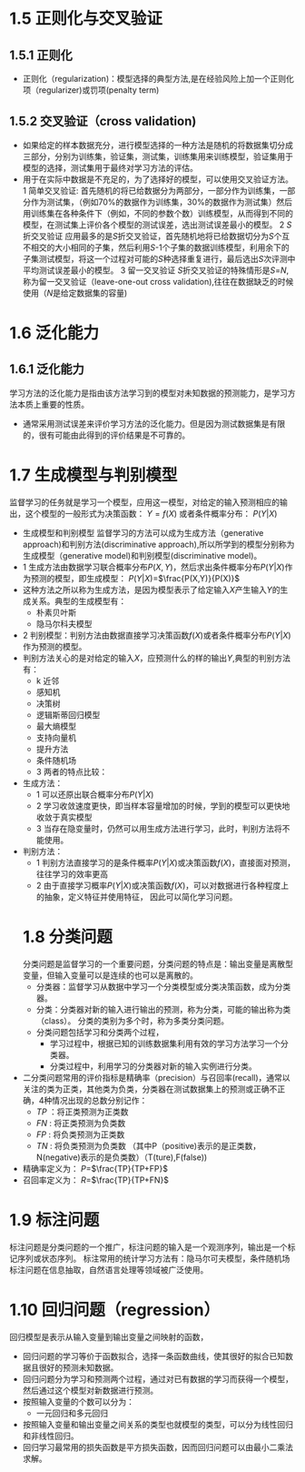 # 1.5 正则化与交叉验证
## 1.5.1 正则化
* 正则化（regularization)：模型选择的典型方法,是在经验风险上加一个正则化项（regularizer)或罚项(penalty term)
## 1.5.2 交叉验证（cross validation)
* 如果给定的样本数据充分，进行模型选择的一种方法是随机的将数据集切分成三部分，分别为训练集，验证集，测试集，训练集用来训练模型，验证集用于模型的选择，测试集用于最终对学习方法的评估。
* 用于在实际中数据是不充足的，为了选择好的模型，可以使用交叉验证方法。
1 简单交叉验证:
首先随机的将已给数据分为两部分，一部分作为训练集，一部分作为测试集，（例如70%的数据作为训练集，30%的数据作为测试集）然后用训练集在各种条件下（例如，不同的参数个数）训练模型，从而得到不同的模型，在测试集上评价各个模型的测试误差，选出测试误差最小的模型。
2 $S$折交叉验证
应用最多的是$S$折交叉验证，首先随机地将已给数据切分为$S$个互不相交的大小相同的子集，然后利用$S$-1个子集的数据训练模型，利用余下的子集测试模型，将这一个过程对可能的$S$种选择重复进行，最后选出$S$次评测中平均测试误差最小的模型。
3 留一交叉验证
$S$折交叉验证的特殊情形是$S$=$N$,称为留一交叉验证（leave-one-out cross validation),往往在数据缺乏的时候使用（$N$是给定数据集的容量)
# 1.6 泛化能力
## 1.6.1 泛化能力
学习方法的泛化能力是指由该方法学习到的模型对未知数据的预测能力，是学习方法本质上重要的性质。
* 通常采用测试误差来评价学习方法的泛化能力。但是因为测试数据集是有限的，很有可能由此得到的评价结果是不可靠的。
# 1.7 生成模型与判别模型
监督学习的任务就是学习一个模型，应用这一模型，对给定的输入预测相应的输出，这个模型的一般形式为决策函数：
$Y=f(X)$
或者条件概率分布：
$P(Y|X)$
* 生成模型和判别模型
监督学习的方法可以成为生成方法（generative approach)和判别方法(discriminative approach),所以所学到的模型分别称为生成模型（generative model)和判别模型(discriminative model)。
* 1 生成方法由数据学习联合概率分布$P(X,Y)$，然后求出条件概率分布$P(Y|X)$作为预测的模型，即生成模型：
$P(Y|X)$=$\frac{P(X,Y)}{P(X)}$
* 这种方法之所以称为生成方法，是因为模型表示了给定输入$X$产生输入$Y$的生成关系。典型的生成模型有：
     * 朴素贝叶斯
     * 隐马尔科夫模型
* 2 判别模型：判别方法由数据直接学习决策函数$f(X)$或者条件概率分布$P(Y|X)$作为预测的模型。
* 判别方法关心的是对给定的输入$X$，应预测什么的样的输出$Y$,典型的判别方法有：
  * k 近邻
  * 感知机
  * 决策树
  * 逻辑斯蒂回归模型
  * 最大熵模型
  * 支持向量机
  * 提升方法
  * 条件随机场
  * 3 两者的特点比较：
* 生成方法：
  * 1 可以还原出联合概率分布$P(Y|X)$
  * 2 学习收敛速度更快，即当样本容量增加的时候，学到的模型可以更快地收敛于真实模型
  * 3 当存在隐变量时，仍然可以用生成方法进行学习，此时，判别方法将不能使用。
* 判别方法：
  * 1 判别方法直接学习的是条件概率$P(Y|X)$或决策函数$f(X)$，直接面对预测， 往往学习的效率更高
  * 2 由于直接学习概率$P(Y|X)$或决策函数$f(X)$，可以对数据进行各种程度上的抽象，定义特征并使用特征， 因此可以简化学习问题。
  # 1.8 分类问题
  分类问题是监督学习的一个重要问题，分类问题的特点是：输出变量是离散型变量，但输入变量可以是连续的也可以是离散的。
  * 分类器：监督学习从数据中学习一个分类模型或分类决策函数，成为分类器。
  * 分类：分类器对新的输入进行输出的预测，称为分类，可能的输出称为类（class）。
  分类的类别为多个时，称为多类分类问题。
  * 分类问题包括学习和分类两个过程，
      * 学习过程中，根据已知的训练数据集利用有效的学习方法学习一个分类器。
      * 分类过程中，利用学习的分类器对新的输入实例进行分类。
* 二分类问题常用的评价指标是精确率（precision）与召回率(recall)，通常以关注的类为正类，其他类为负类，分类器在测试数据集上的预测或正确不正确，4种情况出现的总数分别记作：
   * $TP$ ：将正类预测为正类数
   * $FN$ : 将正类预测为负类数
   * $FP$ : 将负类预测为正类数
  * $TN$ : 将负类预测为负类数
（其中P（positive)表示的是正类数，N(negative)表示的是负类数）（T(ture),F(false))
 * 精确率定义为：
 $P$=$\frac{TP}{TP+FP}$
  * 召回率定义为：
  $R$=$\frac{TP}{TP+FN}$
  # 1.9 标注问题
  标注问题是分类问题的一个推广，标注问题的输入是一个观测序列，输出是一个标记序列或状态序列。
标注常用的统计学习方法有：隐马尔可夫模型，条件随机场
标注问题在信息抽取，自然语言处理等领域被广泛使用。
# 1.10 回归问题（regression）
回归模型是表示从输入变量到输出变量之间映射的函数，
* 回归问题的学习等价于函数拟合，选择一条函数曲线，使其很好的拟合已知数据且很好的预测未知数据。
* 回归问题分为学习和预测两个过程，通过对已有数据的学习而获得一个模型，然后通过这个模型对新数据进行预测。
* 按照输入变量的个数可以分为：
    * 一元回归和多元回归
* 按照输入变量和输出变量之间关系的类型也就模型的类型，可以分为线性回归和非线性回归。
* 回归学习最常用的损失函数是平方损失函数，因而回归问题可以由最小二乘法求解。



  






